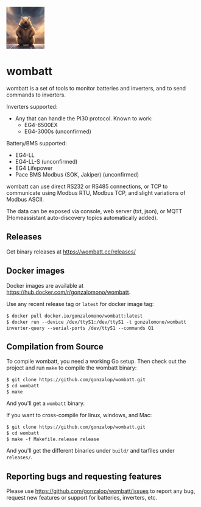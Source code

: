 ![wombatt logo](https://github.com/gonzalop/wombatt/blob/main/extras/wombatt-small.jpg?raw=true)
# wombatt

wombatt is a set of tools to monitor batteries and inverters, and to send commands to inverters.

Inverters supported:
- Any that can handle the PI30 protocol. Known to work:
    - EG4-6500EX
    - EG4-3000s (unconfirmed)

Battery/BMS supported:
- EG4-LL
- EG4-LL-S (unconfirmed)
- EG4 Lifepower
- Pace BMS Modbus (SOK, Jakiper) (unconfirmed)

wombatt can use direct RS232 or RS485 connections, or TCP to communicate using Modbus RTU, Modbus TCP,
and slight variations of Modbus ASCII.

The data can be exposed via console, web server (txt, json), or MQTT (Homeassistant auto-discovery topics automatically added).

## Releases
Get binary releases at https://wombatt.cc/releases/

## Docker images
Docker images are available at https://hub.docker.com/r/gonzalomono/wombatt.

Use any recent release tag or `latest` for docker image tag:

~~~
$ docker pull docker.io/gonzalomono/wombatt:latest
$ docker run --device /dev/ttyS1:/dev/ttyS1 -t gonzalomono/wombatt inverter-query --serial-ports /dev/ttyS1 --commands Q1
~~~

## Compilation from Source

To compile wombatt, you need a working Go setup. Then check out the project and run `make` to compile the wombatt binary:

~~~
$ git clone https://github.com/gonzalop/wombatt.git
$ cd wombatt
$ make
~~~

And you'll get a `wombatt` binary.

If you want to cross-compile for linux, windows, and Mac:

~~~
$ git clone https://github.com/gonzalop/wombatt.git
$ cd wombatt
$ make -f Makefile.release release
~~~

And you'll get the different binaries under `build/` and tarfiles under `releases/`.

## Reporting bugs and requesting features
Please use https://github.com/gonzalop/wombatt/issues to report any bug, request new features
or support for batteries, inverters, etc.

